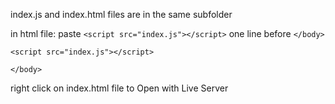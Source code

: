 index.js and index.html files are in the same subfolder 

in html file:
paste `<script src="index.js"></script>` one line before `</body>` 

  `<script src="index.js"></script>`
  
`</body>` 

right click on index.html file to Open with Live Server 
